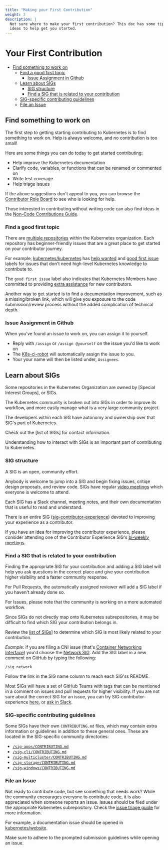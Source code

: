 ```yaml
---
title: "Making your First Contribution"
weight: 3
description: |
  Not sure where to make your first contribution? This doc has some tips and
  ideas to help get you started.
---
```


# Your First Contribution

- [Find something to work on](#find-something-to-work-on)
  - [Find a good first topic](#find-a-good-first-topic)
    - [Issue Assignment in Github](#issue-assignment-in-github)
  - [Learn about SIGs](#learn-about-sigs)
    - [SIG structure](#sig-structure)
    - [Find a SIG that is related to your contribution](#find-a-sig-that-is-related-to-your-contribution)
  - [SIG-specific contributing guidelines](#sig-specific-contributing-guidelines)
  - [File an Issue](#file-an-issue)

## Find something to work on

The first step to getting starting contributing to Kubernetes is to find something
to work on. Help is always welcome, and no contribution is too small! 

Here are some things you can do today to get started contributing:

* Help improve the Kubernetes documentation
* Clarify code, variables, or functions that can be renamed or commented on
* Write test coverage
* Help triage issues

If the above suggestions don't appeal to you, you can browse the 
[Contributor Role Board] to see who is looking for help.

Those interested in contributing without writing code can also find ideas in the 
[Non-Code Contributions Guide].

### Find a good first topic

There are [multiple repositories] within the Kubernetes organization.
Each repository has beginner-friendly issues that are a great place to 
get started on your contributor journey.

For example, [kubernetes/kubernetes] has [help wanted] and [good first issue] 
labels for issues that don't need high-level Kubernetes knowledge to contribute to.

The `good first issue` label also indicates that Kubernetes Members have 
committed to providing [extra assistance] for new contributors.

Another way to get started is to find a documentation improvement, such as a 
missing/broken link, which will give you exposure to the code submission/review 
process without the added complication of technical depth. 

### Issue Assignment in Github

When you've found an issue to work on, you can assign it to yourself.

* Reply with `/assign` or `/assign @yourself` on the issue you'd like to work on 
* The [K8s-ci-robot] will automatically assign the issue to you. 
* Your your name will then be listed under, `Assignees`.

## Learn about SIGs

Some repositories in the Kubernetes Organization are owned by 
[Special Interest Groups], or SIGs.

The Kubernetes community is broken out into SIGs in order to improve its workflow,
and more easily manage what is a very large community project.

The developers within each SIG have autonomy and ownership over that SIG's part 
of Kubernetes. 

Check out the [list of SIGs] for contact information.

Understanding how to interact with SIGs is an important part of contributing 
to Kubernetes. 

### SIG structure

A SIG is an open, community effort.

Anybody is welcome to jump into a SIG and begin fixing issues, critiqe design 
proposals, and review code.
SIGs have regular [video meetings] which everyone is welcome to attend.

Each SIG has a Slack channel, meeting notes, and their own documentation that 
is useful to read and understand.

There is an entire SIG ([sig-contributor-experience]) devoted to improving your 
experience as a contributor.

If you have an idea for improving the contributor experience, please consider
attending one of the Contributor Experience SIG's [bi-weekly meetings].

### Find a SIG that is related to your contribution

Finding the appropriate SIG for your contribution and adding a SIG label will 
help you ask questions in the correct place and give your contribution higher 
visibility and a faster community response.

For Pull Requests, the automatically assigned reviewer will add a SIG label 
if you haven't already done so. 

For Issues, please note that the community is working on a more automated workflow.

Since SIGs do not directly map onto Kubernetes subrepositories, it may be 
difficult to find which SIG your contribution belongs in.

Review the [list of SIGs][sl]] to determine which SIG is most likely related to your 
contribution.

*Example:* if you are filing a CNI issue (that's [Container Networking Interface]) 
you'd choose the [Network SIG]. Add the SIG label in a new comment on GitHub 
by typing the following:
```
/sig network
```

Follow the link in the SIG name column to reach each SIG'ss README. 

Most SIGs will have a set of GitHub Teams with tags that can be mentioned in a 
comment on issues and pull requests for higher visibility. 
If you are not sure about the correct SIG for an issue, you can try 
SIG-contributor-experience [here], or [ask in Slack].

### SIG-specific contributing guidelines
Some SIGs have their own `CONTRIBUTING.md` files, which may contain extra information 
or guidelines in addition to these general ones.
These are located in the SIG-specific community directories:

- [`/sig-apps/CONTRIBUTING.md`](/sig-apps/CONTRIBUTING.md)
- [`/sig-cli/CONTRIBUTING.md`](/sig-cli/CONTRIBUTING.md)
- [`/sig-multicluster/CONTRIBUTING.md`](/sig-multicluster/CONTRIBUTING.md)
- [`/sig-storage/CONTRIBUTING.md`](/sig-storage/CONTRIBUTING.md)
- [`/sig-windows/CONTRIBUTING.md`](/sig-windows/CONTRIBUTING.md)

### File an Issue

Not ready to contribute code, but see something that needs work?
While the community encourages everyone to contribute code, it is also appreciated 
when someone reports an issue.
Issues should be filed under the appropriate Kubernetes subrepository.
Check the [issue triage guide] for more information.

For example, a documentation issue should be opened in [kubernetes/website].

Make sure to adhere to the prompted submission guidelines while opening an issue.

[Contributor Role Board]: https://discuss.kubernetes.io/c/contributors/role-board
[k8s-ci-robot]: https://github.com/k8s-ci-robot
[Non-Code Contributions Guide]: ./non-code-contributions.md
[multiple repositories]: https://github.com/kubernetes/
[kubernetes/kubernetes]: https://git.k8s.io/kubernetes
[help wanted]: https://go.k8s.io/help-wanted
[good first issue]: https://go.k8s.io/good-first-issue
[extra assistance]:./help-wanted.md
[sl]: /sig-list.md
[video meetings]: https://kubernetes.io/community/
[sig-contributor-experience]: /sig-contributor-experience/README.md
[bi-weekly meetings]: https://docs.google.com/document/d/1qf-02B7EOrItQgwXFxgqZ5qjW0mtfu5qkYIF1Hl4ZLI/edit
[container networking interface]: https://github.com/containernetworking/cni
[network SIG]: http://git.k8s.io/community/sig-network
[here]: /sig-contributor-experience#github-teams
[ask in Slack]: http://slack.k8s.io/
[issue triage guide]: ./issue-triage.md
[kubernetes/website]: https://github.com/kubernetes/website/issues






